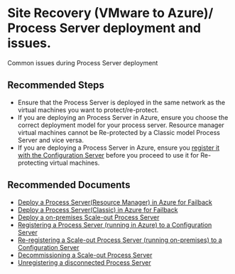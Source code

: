 <properties
	pageTitle="Site Recovery (VMware to Azure)/Process Server deployment issues"
	description="Site Recovery (VMware to Azure)/Common issues during Process Server deplooyments"
	service="microsoft.recoveryservices"
	resource="vaults"
	authors="AnoopVasudavan"
	displayOrder=""
	selfHelpType="generic"
	supportTopicIds="32536429"
	resourceTags=""
	productPesIds="16370"
	cloudEnvironments="public"
/>

# Site Recovery (VMware to Azure)/ Process Server deployment and issues.

Common issues during Process Server deployment

## **Recommended Steps**
* Ensure that the Process Server is deployed in the same network as the virtual machines you want to protect/re-protect.
* If you are deploying an Process Server in Azure, ensure you choose the correct deployment model for your process server. Resource manager virtual machines cannot be Re-protected by a Classic model Process Server and vice versa.
* If you are deploying a Process Server in Azure, ensure you [register it with the Configuration Server](https://docs.microsoft.com/azure/site-recovery/site-recovery-vmware-setup-azure-ps-resource-manager#registering-the-process-server-running-in-azure-to-a-configuration-server-running-on-premises) before you proceed to use it for Re-protecting virtual machines.

## **Recommended Documents**
* [Deploy a Process Server(Resource Manager) in Azure for Failback](https://docs.microsoft.com/azure/site-recovery/site-recovery-vmware-setup-azure-ps-resource-manager)
* [Deploy a Process Server(Classic) in Azure for Failback](https://docs.microsoft.com/azure/site-recovery/site-recovery-vmware-setup-azure-ps-classic)
* [Deploy a on-premises Scale-out Process Server](https://docs.microsoft.com/azure/site-recovery/site-recovery-vmware-to-azure-manage-scaleout-process-server)
* [Registering a Process Server (running in Azure) to a Configuration Server](https://docs.microsoft.com/azure/site-recovery/site-recovery-vmware-setup-azure-ps-resource-manager#registering-the-process-server-running-in-azure-to-a-configuration-server-running-on-premises)
* [Re-registering a Scale-out Process Server (running on-premises) to a Configuration Server](https://docs.microsoft.com/azure/site-recovery/site-recovery-vmware-to-azure-manage-scaleout-process-server#re-registering-a-scale-out-process-server)
* [Decommissioning a Scale-out Process Server](https://docs.microsoft.com/azure/site-recovery/site-recovery-vmware-to-azure-manage-scaleout-process-server#decommissioning-a-scale-out-process-server)
* [Unregistering a disconnected Process Server](https://docs.microsoft.com/azure/site-recovery/site-recovery-vmware-to-azure-manage-scaleout-process-server#unregistering-a-disconnected-scale-out-process-server-from-a-configuration-server)
